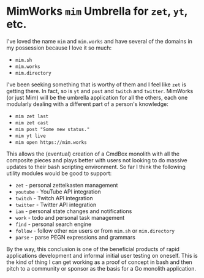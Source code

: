 # MimWorks `mim` Umbrella for `zet`, `yt`, etc.

I've loved the name `mim` and `mim.works` and have several of the
domains in my possession because I love it so much:

* `mim.sh`
* `mim.works`
* `mim.directory`

I've been seeking something that is worthy of them and I feel like `zet`
is getting there. In fact, so is `yt` and `post` and `twitch` and
`twitter`. MimWorks (or just Mim) will be the umbrella application for
all the others, each one modularly dealing with a different part of a
person's knowledge:

* `mim zet last`
* `mim zet cast`
* `mim post "Some new status."`
* `mim yt live`
* `mim open https://mim.works`

This allows the (eventual) creation of a CmdBox monolith with all the
composite pieces and plays better with users not looking to do massive
updates to their bash scripting environment. So far I think the
following utility modules would be good to support:

* `zet` - personal zettelkasten management
* `youtube` - YouTube API integration
* `twitch` - Twitch API integration
* `twitter` - Twitter API integration
* `iam` - personal state changes and notifications
* `work` - todo and personal task management
* `find` - personal search engine
* `follow` - follow other `mim` users or from `mim.sh` or `mim.directory`
* `parse` - parse PEGN expressions and grammars

By the way, this conclusion is one of the beneficial products of rapid
applications development and informal initial user testing on oneself.
This is the kind of thing I can get working as a proof of concept in
bash and then pitch to a community or sponsor as the basis for a Go
monolith application.
